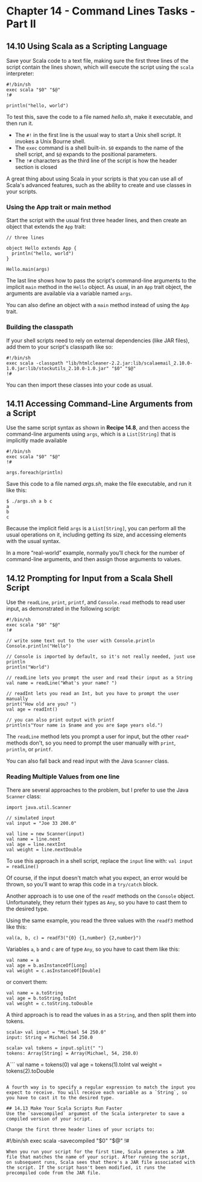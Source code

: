 # Chapter 14 - Command Lines Tasks - Part II

## 14.10 Using Scala as a Scripting Language
Save your Scala code to a text file, making sure the first three lines of the script contain the lines shown, which will execute the script using the `scala` interpreter:
```
#!/bin/sh
exec scala "$0" "$@"
!#

println("hello, world")
```
To test this, save the code to a file named *hello.sh*, make it executable, and then run it.

- The `#!` in the first line is the usual way to start a Unix shell script. It invokes a Unix Bourne shell.
- The `exec` command is a shell built-in. `$0` expands to the name of the shell script, and `$@` expands to the positional parameters.
- The `!#` characters as the third line of the script is how the header section is closed

A great thing about using Scala in your scripts is that you can use all of Scala's advanced features, such as the ability to create and use classes in your scripts.

### Using the App trait or main method
Start the script with the usual first three header lines, and then create an object that extends the `App` trait:
```
// three lines

object Hello extends App {
  println("hello, world")
}

Hello.main(args)
```
The last line shows how to pass the script's command-line arguments to the implicit `main` method in the `Hello` object. As usual, in an `App` trait object, the arguments are available via a variable named `args`.

You can also define an object with a `main` method instead of using the `App` trait.

### Building the classpath
If your shell scripts need to rely on external dependencies (like JAR files), add them to your script's classpath like so:

```
#!/bin/sh
exec scala -classpath "lib/htmlcleaner-2.2.jar:lib/scalaemail_2.10.0-1.0.jar:lib/stockutils_2.10.0-1.0.jar" "$0" "$@"
!#
```
You can then import these classes into your code as usual.

## 14.11 Accessing Command-Line Arguments from a Script
Use the same script syntax as shown in **Recipe 14.8**, and then access the command-line arguments using `args`, which is a `List[String]` that is implicitly made available
```
#!/bin/sh
exec scala "$0" "$@"
!#

args.foreach(println)
```
Save this code to a file named *args.sh*, make the file executable, and run it like this:
```
$ ./args.sh a b c
a
b
c
```
Because the implicit field `args` is a `List[String]`, you can perform all the usual operations on it, including getting its size, and accessing elements with the usual syntax.

In a more “real-world” example, normally you’ll check for the number of command-line arguments, and then assign those arguments to values.

## 14.12 Prompting for Input from a Scala Shell Script
Use the `readLine`, `print`, `printf`, and `Console.read` methods to read user input, as demonstrated in the following script:

```
#!/bin/sh
exec scala "$0" "$@"
!#

// write some text out to the user with Console.println
Console.println("Hello")

// Console is imported by default, so it's not really needed, just use println
println("World")

// readLine lets you prompt the user and read their input as a String
val name = readLine("What's your name? ")

// readInt lets you read an Int, but you have to prompt the user manually
print("How old are you? ")
val age = readInt()

// you can also print output with printf
println(s"Your name is $name and you are $age years old.")
```
The `readLine` method lets you prompt a user for input, but the other `read*` methods don't, so you need to prompt the user manually with `print`, `println`, or `printf`.

You can also fall back and read input with the Java `Scanner` class.

### Reading Multiple Values from one line
There are several approaches to the problem, but I prefer to use the Java `Scanner` class:
```
import java.util.Scanner

// simulated input
val input = "Joe 33 200.0"

val line = new Scanner(input)
val name = line.next
val age = line.nextInt
val weight = line.nextDouble
```
To use this approach in a shell script, replace the `input` line with: `val input = readLine()`

Of course, if the input doesn't match what you expect, an error would be thrown, so you'll want to wrap this code in a `try/catch` block.

Another approach is to use one of the `readf` methods on the `Console` object. Unfortunately, they return their types as `Any`, so you have to cast them to the desired type.

Using the same example, you read the three values with the `readf3` method like this:
```
val(a, b, c) = readf3("{0} {1,number} {2,number}")
```
Variables `a`, `b` and `c` are of type `Any`, so you have to cast them like this:
```
val name = a
val age = b.asInstanceOf[Long]
val weight = c.asInstanceOf[Double]
```
or convert them:
```
val name = a.toString
val age = b.toString.toInt
val weight = c.toString.toDouble
```

A third approach is to read the values in as a `String`, and then split them into tokens.
```
scala> val input = "Michael 54 250.0"
input: String = Michael 54 250.0

scala> val tokens = input.split(" ")
tokens: Array[String] = Array(Michael, 54, 250.0)
```
A```
val name = tokens(0)
val age = tokens(1).toInt
val weight = tokens(2).toDouble
```

A fourth way is to specify a regular expression to match the input you expect to receive. You will receive each variable as a `String`, so you have to cast it to the desired type.

## 14.13 Make Your Scala Scripts Run Faster
Use the `savecompiled` argument of the Scala interpreter to save a compiled version of your script.

Change the first three header lines of your scripts to:
```
#!/bin/sh
exec scala -savecompiled "$0" "$@"
!#
```
When you run your script for the first time, Scala generates a JAR file that matches the name of your script. After running the script, on subsequent runs, Scala sees that there's a JAR file associated with the script. If the script hasn't been modified, it runs the precompiled code from the JAR file.
